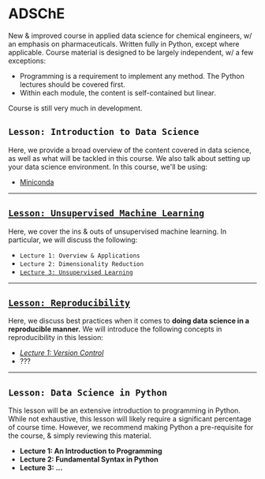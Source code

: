 # ADSChE
New & improved course in applied data science for chemical engineers, w/ an emphasis on pharmaceuticals. 
Written fully in Python, except where applicable. 
Course material is designed to be largely independent, w/ a few exceptions:
- Programming is a requirement to implement any method. The Python lectures should be covered first. 
- Within each module, the content is self-contained but linear. 

Course is still very much in development. 


## `Lesson: Introduction to Data Science`
Here, we provide a broad overview of the content covered in data science, as well as what will be tackled in this course. 
We also talk about setting up your data science environment. In this course, we'll be using:
- [Miniconda](https://docs.conda.io/en/latest/miniconda.html)

-----

## [`Lesson: Unsupervised Machine Learning`](https://github.com/curtispmartin/Education/tree/master/ADSChE/UnsupervisedLearning)
Here, we cover the ins & outs of unsupervised machine learning. 
In particular, we will discuss the following:
- `Lecture 1: Overview & Applications`
- `Lecture 2: Dimensionality Reduction`
- [`Lecture 3: Unsupervised Learning`](https://github.com/curtispmartin/Education/tree/master/ADSChE/UnsupervisedLearning/3_Clustering)

-----

## [`Lesson: Reproducibility`](https://github.com/curtispmartin/Education/tree/master/ADSChE/Reproducibility)
Here, we discuss best practices when it comes to **doing data science in a reproducible manner.** 
We will introduce the following concepts in reproducibility in this lession: 
- [*Lecture 1: Version Control*](https://github.com/curtispmartin/Education/tree/master/ADSChE/Reproducibility/VersionControl)
- ??? 

-----

## `Lesson: Data Science in Python`
This lesson will be an extensive introduction to programming in Python. 
While not exhaustive, this lesson will likely require a significant percentage of course time. 
However, we recommend making Python a pre-requisite for the course, & simply reviewing this material.
- **Lecture 1: An Introduction to Programming**
- **Lecture 2: Fundamental Syntax in Python**
- **Lecture 3: ...**